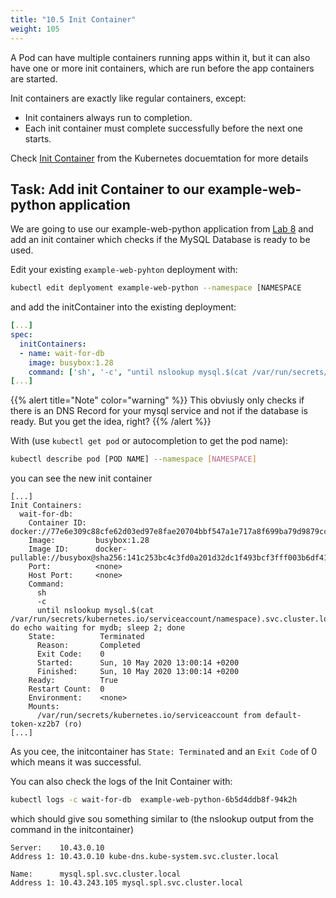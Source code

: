 ```yaml
---
title: "10.5 Init Container"
weight: 105
---
```



A Pod can have multiple containers running apps within it, but it can also have one or more init containers, which are run before the app containers are started.

Init containers are exactly like regular containers, except:

- Init containers always run to completion.
- Each init container must complete successfully before the next one starts.
  
Check [Init Container](https://kubernetes.io/docs/concepts/workloads/pods/init-containers/) from the Kubernetes docuemtation for more details


## Task: Add init Container to our example-web-python application

We are going to use our example-web-python application from [Lab 8](../08.0/) and add an init container which checks if the MySQL Database is ready to be used.

Edit your existing `example-web-pyhton` deployment with:

```bash
kubectl edit deplyoment example-web-python --namespace [NAMESPACE
```

and add the initContainer into the existing deployment:

```yaml
[...]
spec:
  initContainers:
  - name: wait-for-db
    image: busybox:1.28
    command: ['sh', '-c', "until nslookup mysql.$(cat /var/run/secrets/kubernetes.io/serviceaccount/namespace).svc.cluster.local; do echo waiting for mydb; sleep 2; done"]
[...]
```

{{% alert title="Note" color="warning" %}}
This obviusly only checks if there is an DNS Record for your mysql service and not if the database is ready. But you get the idea, right?
{{% /alert %}}

With (use `kubectl get pod` or autocompletion to get the pod name):

```bash
kubectl describe pod [POD NAME] --namespace [NAMESPACE]
```

you can see the new init container

```
[...]
Init Containers:
  wait-for-db:
    Container ID:  docker://77e6e309c88cfe62d03ed97e8fae20704bbf547a1e717a8f699ba79d9879cca2
    Image:         busybox:1.28
    Image ID:      docker-pullable://busybox@sha256:141c253bc4c3fd0a201d32dc1f493bcf3fff003b6df416dea4f41046e0f37d47
    Port:          <none>
    Host Port:     <none>
    Command:
      sh
      -c
      until nslookup mysql.$(cat /var/run/secrets/kubernetes.io/serviceaccount/namespace).svc.cluster.local; do echo waiting for mydb; sleep 2; done
    State:          Terminated
      Reason:       Completed
      Exit Code:    0
      Started:      Sun, 10 May 2020 13:00:14 +0200
      Finished:     Sun, 10 May 2020 13:00:14 +0200
    Ready:          True
    Restart Count:  0
    Environment:    <none>
    Mounts:
      /var/run/secrets/kubernetes.io/serviceaccount from default-token-xz2b7 (ro)
[...]
```

As you cee, the initcontainer has `State: Terminate`d and an `Exit Code` of 0 which means it was successful.

You can also check the logs of the Init Container with:

```bash
kubectl logs -c wait-for-db  example-web-python-6b5d4ddb8f-94k2h
```

which should give sou something similar to (the nslookup output from the command in the initcontainer)

```
Server:    10.43.0.10
Address 1: 10.43.0.10 kube-dns.kube-system.svc.cluster.local

Name:      mysql.spl.svc.cluster.local
Address 1: 10.43.243.105 mysql.spl.svc.cluster.local
```